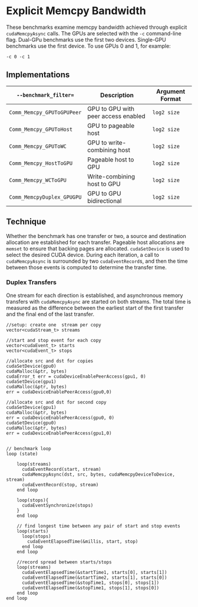 # Explicit Memcpy Bandwidth

These benchmarks examine memcpy bandwidth achieved through explicit `cudaMemcpyAsync` calls.
The GPUs are selected with the `-c` command-line flag.
Dual-GPu benchmarks use the first two devices.
Single-GPU benchmarks use the first device.
To use GPUs 0 and 1, for example:

    -c 0 -c 1

## Implementations

| `--benchmark_filter=`|Description|Argument Format|
|-|-|-|
| `Comm_Memcpy_GPUToGPUPeer` | GPU to GPU with peer access enabled | `log2 size` |
| `Comm_Memcpy_GPUToHost`    | GPU to pageable host                | `log2 size` |
| `Comm_Memcpy_GPUToWC`      | GPU to write-combining host         | `log2 size` |
| `Comm_Memcpy_HostToGPU`    | Pageable host to GPU                | `log2 size` |
| `Comm_Memcpy_WCToGPU`      | Write-combining host to GPU         | `log2 size` |
| `Comm_MemcpyDuplex_GPUGPU` | GPU to GPU bidirectional            | `log2 size` |

## Technique

Whether the benchmark has one transfer or two, a source and destination allocation are established for each transfer.
Pageable host allocations are `memset` to ensure that backing pages are allocated.
`cudaSetDevice` is used to select the desired CUDA device.
During each iteration, a call to `cudaMemcpyAsync` is surrounded by two `cudaEventRecord`s, and then the time between those events is computed to determine the transfer time.

### Duplex Transfers

One stream for each direction is established, and asynchronous memory transfers with `cudaMemcpyAsync` are started on both streams.
The total time is measured as the difference between the earliest start of the first transfer and the final end of the last transfer.

```
//setup: create one  stream per copy
vector<cudaStream_t> streams

//start and stop event for each copy
vector<cudaEvent_t> starts
vector<cudaEvent_t> stops

//allocate src and dst for copies
cudaSetDevice(gpu0)
cudaMalloc(&ptr, bytes)
cudaError_t err = cudaDeviceEnablePeerAccess(gpu1, 0)
cudaSetDevice(gpu1)
cudaMalloc(&ptr, bytes)
err = cudaDeviceEnablePeerAccess(gpu0,0)

//allocate src and dst for second copy
cudaSetDevice(gpu1)
cudaMalloc(&ptr, bytes)
err = cudaDeviceEnablePeerAccess(gpu0, 0)
cudaSetDevice(gpu0)
cudaMalloc(&ptr, bytes)
err = cudaDeviceEnablePeerAccess(gpu1,0)


// benchmark loop
loop (state)

    loop(streams)
      cudaEventRecord(start, stream)
      cudaMemcpyAsync(dst, src, bytes, cudaMemcpyDeviceToDevice, stream)
      cudaEventRecord(stop, stream)
    end loop

    loop(stops){
      cudaEventSynchronize(stops)
    }
    end loop

    // find longest time between any pair of start and stop events
    loop(starts)
      loop(stops)
        cudaEventElapsedTime(&millis, start, stop)
      end loop
    end loop

    //record spread between starts/stops
    loop(streams)
      cudaEventElapsedTime(&startTime1, starts[0], starts[1])
      cudaEventElapsedTime(&startTime2, starts[1], starts[0])
      cudaEventElapsedTime(&stopTime1, stops[0], stops[1])
      cudaEventElapsedTime(&stopTime1, stops[1], stops[0])
    end loop
end loop
```

